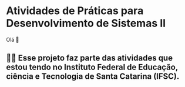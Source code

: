# Atividades de Práticas para Desenvolvimento de Sistemas II

Olá :cowboy_hat_face:

## :student: Esse projeto faz parte das atividades que estou tendo no Instituto Federal de Educação, ciência e Tecnologia de Santa Catarina (IFSC).


